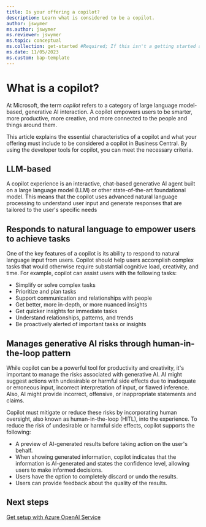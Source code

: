 ```yaml
---
title: Is your offering a copilot?
description: Learn what is considered to be a copilot.
author: jswymer
ms.author: jswymer 
ms.reviewer: jswymer
ms.topic: conceptual 
ms.collection: get-started #Required; If this isn't a getting started article, don't remove the attribute, but leave the value blank. The values for this attribute will be updated over time.
ms.date: 11/05/2023
ms.custom: bap-template 
---
```


# What is a copilot?

At Microsoft, the term *copilot* refers to a category of large language model-based, generative AI interaction. A copilot empowers users to be smarter, more productive, more creative, and more connected to the people and things around them.

This article explains the essential characteristics of a copilot and what your offering must include to be considered a copilot in Business Central. By using the developer tools for copilot, you can meet the necessary criteria.

## LLM-based

A copilot experience is an interactive, chat-based generative AI agent built on a large language model (LLM) or other state-of-the-art foundational model. This means that the copilot uses advanced natural language processing to understand user input and generate responses that are tailored to the user's specific needs

## Responds to natural language to empower users to achieve tasks

One of the key features of a copilot is its ability to respond to natural language input from users. Copilot should help users accomplish complex tasks that would otherwise require substantial cognitive load, creativity, and time. For example, copilot can assist users with the following tasks:
<!--
   - Generate content
   - Command product functionality
   - Provide answers and summaries
   - Provide suggestions and notifications
   - Enhance collaboration
-->
   - Simplify or solve complex tasks
   - Prioritize and plan tasks
   - Support communication and relationships with people
   - Get better, more in-depth, or more nuanced insights
   - Get quicker insights for immediate tasks
   - Understand relationships, patterns, and trends
   - Be proactively alerted of important tasks or insights

<!--3. If this experience will support extensibility: does it use the plugins standard for interoperability—defined by OpenAI and used by Bing Chat, Microsoft 365 Chat, Azure OpenAIService, and others?-->

## Manages generative AI risks through human-in-the-loop pattern

While copilot can be a powerful tool for productivity and creativity, it's important to manage the risks associated with generative AI. AI might suggest actions with undesirable or harmful side effects due to inadequate or erroneous input, incorrect interpretation of input, or flawed inference. Also, AI might provide incorrect, offensive, or inappropriate statements and claims.

Copilot must mitigate or reduce these risks by incorporating human oversight, also known as human-in-the-loop (HITL), into the experience. To reduce the risk of undesirable or harmful side effects, copilot supports the following:

- A preview of AI-generated results before taking action on the user's behalf.
- When showing generated information, copilot indicates that the information is AI-generated and states the confidence level, allowing users to make informed decisions. 
- Users have the option to completely discard or undo the results.
- Users can provide feedback about the quality of the results.


## Next steps

[Get setup with Azure OpenAI Service](ai-dev-tools-get-started.md)

